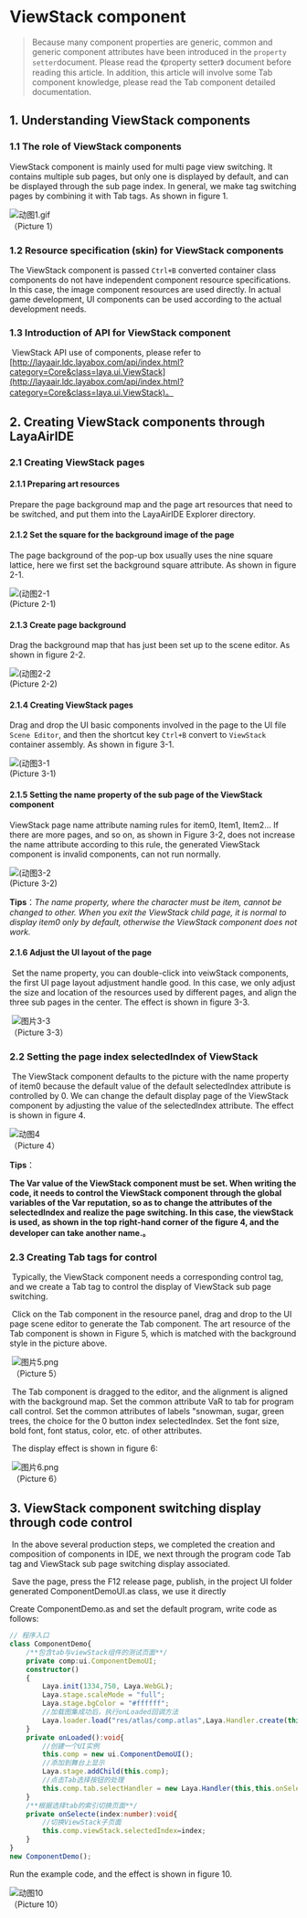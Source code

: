 # ViewStack component

> Because many component properties are generic, common and generic component attributes have been introduced in the `property setter`document. Please read the 《property setter》 document before reading this article. In addition, this article will involve some Tab component knowledge, please read the Tab component detailed documentation.

## 1. Understanding ViewStack components

### 1.1 The role of ViewStack components

ViewStack component is mainly used for multi page view switching. It contains multiple sub pages, but only one is displayed by default, and can be displayed through the sub page index. In general, we make tag switching pages by combining it with Tab tags. As shown in figure 1.

![动图1.gif](img/1.gif)<br/>（Picture 1） 

### 1.2 Resource specification (skin) for ViewStack components

The ViewStack component is passed `Ctrl+B` converted container class components do not have independent component resource specifications. In this case, the image component resources are used directly. In actual game development, UI components can be used according to the actual development needs.

### 1.3 Introduction of API for ViewStack component

​	ViewStack API use of components, please refer to [http://layaair.ldc.layabox.com/api/index.html?category=Core&class=laya.ui.ViewStack](http://layaair.ldc.layabox.com/api/index.html?category=Core&class=laya.ui.ViewStack)。



## 2. Creating ViewStack components through LayaAirIDE

### 2.1 Creating ViewStack pages

#### 2.1.1 Preparing art resources

Prepare the page background map and the page art resources that need to be switched, and put them into the LayaAirIDE Explorer directory.

#### 2.1.2 Set the square for the background image of the page

The page background of the pop-up box usually uses the nine square lattice, here we first set the background square attribute. As shown in figure 2-1.

![(动图2-1](img/2-1.gif) <br />(Picture 2-1)

#### 2.1.3 Create page background

Drag the background map that has just been set up to the scene editor. As shown in figure 2-2.

![(动图2-2](img/2-2.gif) <br />(Picture 2-2)

#### 2.1.4 Creating ViewStack pages

Drag and drop the UI basic components involved in the page to the UI file `Scene Editor`, and then the shortcut key `Ctrl+B` convert to `ViewStack` container assembly. As shown in figure 3-1.

![(动图3-1](img/3-1.gif) <br /> (Picture 3-1)



#### 2.1.5 Setting the name property of the sub page of the ViewStack component

ViewStack page name attribute naming rules for item0, Item1, Item2... If there are more pages, and so on, as shown in Figure 3-2, does not increase the name attribute according to this rule, the generated ViewStack component is invalid components, can not run normally.

![(动图3-2](img/3-2.gif) <br /> (Picture 3-2)

**Tips**：*The name property, where the character must be item, cannot be changed to other. When you exit the ViewStack child page, it is normal to display item0 only by default, otherwise the ViewStack component does not work.*



#### 2.1.6 Adjust the UI layout of the page

​	Set the name property, you can double-click into veiwStack components, the first UI page layout adjustment handle good. In this case, we only adjust the size and location of the resources used by different pages, and align the three sub pages in the center. The effect is shown in figure 3-3.

​        ![图片3-3](img/3-3.png)<br/> （Picture 3-3）



### 2.2   Setting the page index selectedIndex of ViewStack

​	The ViewStack component defaults to the picture with the name property of item0 because the default value of the default selectedIndex attribute is controlled by 0. We can change the default display page of the ViewStack component by adjusting the value of the selectedIndex attribute. The effect is shown in figure 4.

![动图4](img/4.gif)<br/>（Picture 4）

**Tips**：

**The Var value of the ViewStack component must be set. When writing the code, it needs to control the ViewStack component through the global variables of the Var reputation, so as to change the attributes of the selectedIndex and realize the page switching. In this case, the viewStack is used, as shown in the top right-hand corner of the figure 4, and the developer can take another name.。**



### 2.3 Creating Tab tags for control

​	 Typically, the ViewStack component needs a corresponding control tag, and we create a Tab tag to control the display of ViewStack sub page switching.

​	Click on the Tab component in the resource panel, drag and drop to the UI page scene editor to generate the Tab component. The art resource of the Tab component is shown in Figure 5, which is matched with the background style in the picture above.

​        ![图片5.png](img/5.png)<br/>
​      （Picture 5）

​        The Tab component is dragged to the editor, and the alignment is aligned with the background map. Set the common attribute VaR to tab for program call control. Set the common attributes of labels "snowman, sugar, green trees, the choice for the 0 button index selectedIndex. Set the font size, bold font, font status, color, etc. of other attributes.

​	The display effect is shown in figure 6:

​        ![图片6.png](img/6.png)<br/>
​    （Picture 6）



## 3. ViewStack component switching display through code control

​	In the above several production steps, we completed the creation and composition of components in IDE, we next through the program code Tab tag and ViewStack sub page switching display associated.

​	Save the page, press the F12 release page, publish, in the project UI folder generated ComponentDemoUI.as class, we use it directly



Create ComponentDemo.as and set the default program, write code as follows:

```typescript
// 程序入口
class ComponentDemo{
    /**包含tab与viewStack组件的测试页面**/
    private comp:ui.ComponentDemoUI;
    constructor()
    {
        Laya.init(1334,750, Laya.WebGL);
        Laya.stage.scaleMode = "full";
        Laya.stage.bgColor = "#ffffff";
        //加载图集成功后，执行onLoaded回调方法
        Laya.loader.load("res/atlas/comp.atlas",Laya.Handler.create(this,this.onLoaded));
    }
    private onLoaded():void{
        //创建一个UI实例
        this.comp = new ui.ComponentDemoUI();
        //添加到舞台上显示
        Laya.stage.addChild(this.comp);
        //点击Tab选择按钮的处理
        this.comp.tab.selectHandler = new Laya.Handler(this,this.onSelecte);
    }
    /**根据选择tab的索引切换页面**/
    private onSelecte(index:number):void{
        //切换ViewStack子页面
		this.comp.viewStack.selectedIndex=index;
    }
}
new ComponentDemo();
```

Run the example code, and the effect is shown in figure 10.

![动图10](img/1.gif)<br/>（Picture 10） 